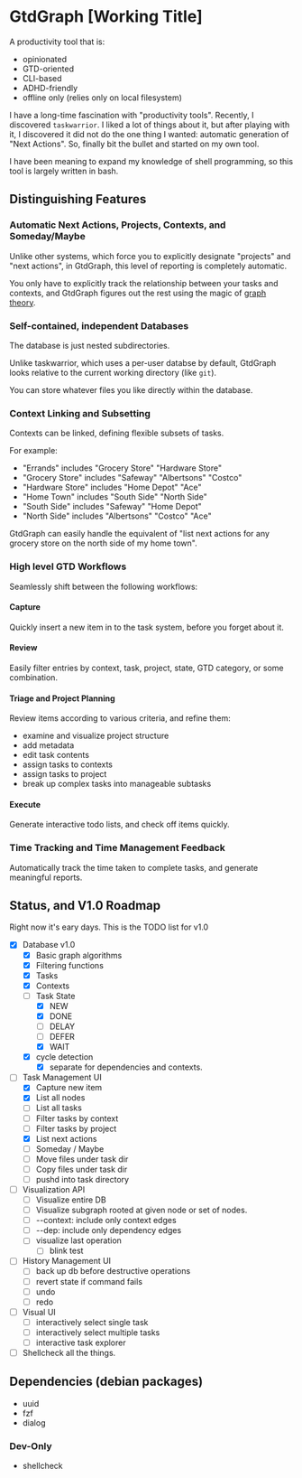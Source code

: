 # GtdGraph [Working Title]

A productivity tool that is:

- opinionated
- GTD-oriented
- CLI-based
- ADHD-friendly
- offline only (relies only on local filesystem)

I have a long-time fascination with "productivity tools". Recently, I
discovered `taskwarrior`. I liked a lot of things about it, but after
playing with it, I discovered it did not do the one thing I wanted:
automatic generation of "Next Actions". So, finally bit the bullet and
started on my own tool.

I have been meaning to expand my knowledge of shell programming, so
this tool is largely written in bash.

## Distinguishing Features

### Automatic Next Actions, Projects, Contexts, and Someday/Maybe

Unlike other systems, which force you to explicitly designate
"projects" and "next actions", in GtdGraph, this level of reporting is
completely automatic.

You only have to explicitly track the relationship between your tasks
and contexts, and GtdGraph figures out the rest using the magic of
[graph theory](https://en.wikipedia.org/wiki/Graph_theory).

### Self-contained, independent Databases

The database is just nested subdirectories.

Unlike taskwarrior, which uses a per-user databse by default, GtdGraph
looks relative to the current working directory (like `git`).

You can store whatever files you like directly within the database.

### Context Linking and Subsetting

Contexts can be linked, defining flexible subsets of tasks.

For example:
- "Errands"        includes "Grocery Store" "Hardware Store"
- "Grocery Store"  includes "Safeway" "Albertsons" "Costco"
- "Hardware Store" includes "Home Depot" "Ace"
- "Home Town"      includes "South Side" "North Side"
- "South Side"     includes "Safeway" "Home Depot"
- "North Side"     includes "Albertsons" "Costco" "Ace"

GtdGraph can easily handle the equivalent of "list next actions for
any grocery store on the north side of my home town".

### High level GTD Workflows

Seamlessly shift between the following workflows:

#### Capture

Quickly insert a new item in to the task system, before you forget about it.

#### Review

Easily filter entries by context, task, project, state, GTD category,
or some combination.

#### Triage and Project Planning

Review items according to various criteria, and refine them:

- examine and visualize project structure
- add metadata
- edit task contents
- assign tasks to contexts
- assign tasks to project
- break up complex tasks into manageable subtasks

#### Execute

Generate interactive todo lists, and check off items quickly.

### Time Tracking and Time Management Feedback

Automatically track the time taken to complete tasks, and generate
meaningful reports.

## Status, and V1.0 Roadmap

Right now it's eary days. This is the TODO list for v1.0

- [X] Database v1.0
  - [X] Basic graph algorithms
  - [X] Filtering functions
  - [X] Tasks
  - [X] Contexts
  - [ ] Task State
    - [X] NEW
	- [X] DONE
	- [ ] DELAY
	- [ ] DEFER
	- [X] WAIT
  - [X] cycle detection
	- [X] separate for dependencies and contexts.
- [ ] Task Management UI
  - [X] Capture new item
  - [X] List all nodes
  - [ ] List all tasks
  - [ ] Filter tasks by context
  - [ ] Filter tasks by project
  - [X] List next actions
  - [ ] Someday / Maybe
  - [ ] Move files under task dir
  - [ ] Copy files under task dir
  - [ ] pushd into task directory
- [ ] Visualization API
  - [ ] Visualize entire DB
  - [ ] Visualize subgraph rooted at given node or set of nodes.
  - [ ] --context: include only context edges
  - [ ] --dep: include only dependency edges
  - [ ] visualize last operation
	- [ ] blink test
- [ ] History Management UI
  - [ ] back up db before destructive operations
  - [ ] revert state if command fails
  - [ ] undo
  - [ ] redo
- [ ] Visual UI
  - [ ] interactively select single task
  - [ ] interactively select multiple tasks
  - [ ] interactive task explorer
- [ ] Shellcheck all the things.

## Dependencies (debian packages)

- uuid
- fzf
- dialog

### Dev-Only

- shellcheck
